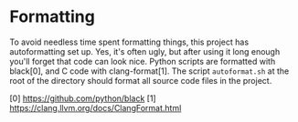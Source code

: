 
# Formatting

To avoid needless time spent formatting things, this project has autoformatting
set up. Yes, it's often ugly, but after using it long enough you'll forget that
code can look nice. Python scripts are formatted with black[0], and C code with
clang-format[1]. The script `autoformat.sh` at the root of the directory should
format all source code files in the project.

[0] https://github.com/python/black
[1] https://clang.llvm.org/docs/ClangFormat.html
